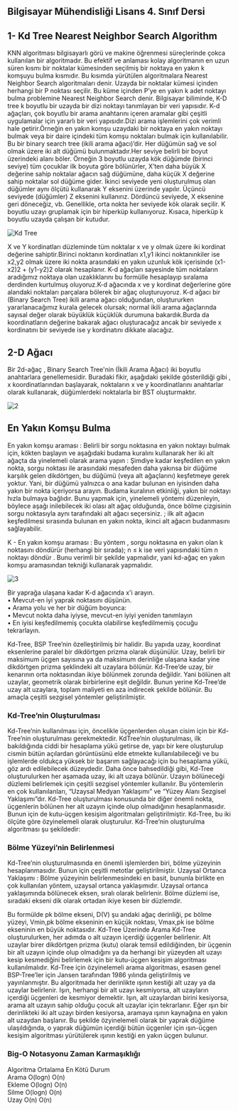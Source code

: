   ## Bilgisayar Mühendisliği Lisans 4. Sınıf Dersi    
   

## 1- Kd Tree Nearest Neighbor Search Algorithm

KNN algoritması bilgisayarlı görü ve makine öğrenmesi süreçlerinde çokca kullanılan bir algoritmadır. Bu efektif ve anlaması kolay algoritmanın en uzun süren kısmı bir noktalar kümesinden seçilmiş bir noktaya en yakın k komşuyu bulma kısmıdır. Bu kısımda yürütülen algoritmalara Nearest Neighbor Search algoritmaları denir.
Uzayda bir noktalar kümesi içinden herhangi bir P noktası seçilir. Bu küme içinden P’ye en yakın k adet noktayı bulma problemine Nearest Neighbor Search denir.
Bilgisayar biliminde, K-D tree k boyutlu bir uzayda bir dizi noktayı tanımlayan bir veri yapısıdır. K-d ağaçları, çok boyutlu bir arama anahtarını içeren aramalar gibi çeşitli uygulamalar için yararlı bir veri yapısıdır.Dizi arama işlemlerini çok verimli hale getirir.Örneğin en yakın komşu uzaydaki bir noktaya en yakın noktayı bulmak veya bir daire içindeki tüm komşu noktaları bulmak için kullanılabilir.
Bu bir binary search tree (ikili arama ağacı)’dir. Her düğümün sağ ve sol olmak üzere iki alt düğümü bulunmaktadır.Her seviye belirli bir boyut üzerindeki alanı böler. Örneğin 3 boyutlu uzayda kök düğümde (birinci seviye) tüm çocuklar ilk boyuta göre bölünürler, X’ten daha büyük X değerine sahip noktalar ağacın sağ düğümüne, daha küçük X değerine sahip noktalar sol düğüme gider. İkinci seviyede yeni oluşturulmuş olan düğümler aynı ölçütü kullanarak Y eksenini üzerinde yapılır. Üçüncü seviyede (düğümler) Z eksenini kullanırız. Dördüncü seviyede, X eksenine geri döneceğiz, vb. Genellikle, orta nokta her seviyede kök olarak seçilir.
K boyutlu uzayı gruplamak için bir  hiperküp kullanıyoruz. Kısaca, hiperküp k boyutlu uzayda çalışan bir kutudur. 

![Kd Tree](https://user-images.githubusercontent.com/56633000/102958032-11b5d800-44ed-11eb-9358-7e8385eca15f.png)  
 
X ve Y kordinatları düzleminde tüm noktalar x ve y olmak üzere iki kordinat değerine sahiptir.Birinci noktanın kordinatları x1,y1 ikinci noktanınkiler ise x2,y2 olmak üzere iki nokta arasındaki en yakın uzunluk kök içerisinde (x1-x2)2 + (y1-y2)2 olarak hesaplanır.
K-d ağaçları sayesinde tüm noktaların aradığımız noktaya olan uzaklıklarını bu formülle hesaplayıp sıralama derdinden kurtulmuş oluyoruz.K-d ağacında x ve y kordinat değerlerine göre alandaki noktaları parçalara bölerek bir ağaç oluşturuyoruz.
K-d ağacı  bir (Binary Search Tree) ikili arama ağacı olduğundan, oluştururken yararlanacağımız kurala gelecek olursak; normal ikili arama ağaçlarında sayısal değer olarak büyüklük küçüklük durumuna bakardık.Burda da koordinatların değerine bakarak ağacı oluşturacağız ancak bir seviyede x kordinatını bir seviyede ise y kordinatını dikkate alacağız.


## 2-D Ağacı

Bir  2d-ağaç  , Binary Search Tree'nin (İkili Arama Ağacı)  iki boyutlu anahtarlara genellemesidir.
Buradaki fikir, aşağıdaki şekilde gösterildiği gibi , x koordinatlarından başlayarak, noktaların x ve  y koordinatlarını anahtarlar olarak  kullanarak, düğümlerdeki noktalarla bir BST oluşturmaktır.

![2](https://user-images.githubusercontent.com/56633000/102958328-a7516780-44ed-11eb-8e59-3e9c846d5082.png)  


## En Yakın Komşu Bulma 
En yakın komşu araması :  Belirli bir sorgu noktasına en yakın noktayı bulmak için, kökten başlayın ve aşağıdaki budama kuralını kullanarak her iki alt ağaçta da yinelemeli olarak arama yapın : Şimdiye kadar keşfedilen en yakın nokta, sorgu noktası ile arasındaki mesafeden daha yakınsa bir düğüme karşılık gelen dikdörtgen, bu düğümü (veya alt ağaçlarını) keşfetmeye gerek yoktur. Yani, bir düğümü yalnızca o ana kadar bulunan en iyisinden daha yakın bir nokta içeriyorsa arayın. Budama kuralının etkinliği, yakın bir noktayı hızla bulmaya bağlıdır. Bunu yapmak için, yinelemeli yöntemi düzenleyin, böylece aşağı inilebilecek iki olası alt ağaç olduğunda, önce bölme çizgisinin sorgu noktasıyla aynı tarafındaki alt ağacı seçersiniz. ; ilk alt ağacın keşfedilmesi sırasında bulunan en yakın nokta, ikinci alt ağacın budanmasını sağlayabilir.



K - En yakın komşu araması : Bu yöntem  , sorgu noktasına en yakın olan k noktasını döndürür  (herhangi bir sırada); n  ≤  k  ise veri yapısındaki tüm  n noktayı  döndür . Bunu verimli bir şekilde yapmalıdır, yani kd-ağaç en yakın komşu aramasından tekniği kullanarak yapmalıdır.



![3](https://user-images.githubusercontent.com/56633000/102958522-221a8280-44ee-11eb-923f-9d230393df94.png)  
 

Bir yaprağa ulaşana kadar K-d ağacında x'i arayın.  
• Mevcut-en iyi yaprak noktasını düşünün.  
• Arama yolu ve her bir düğüm boyunca:   
•	Mevcut nokta daha iyiyse, mevcut-en iyiyi yeniden tanımlayın  
•	En iyisi keşfedilmemiş çocukta olabilirse keşfedilmemiş çocuğu tekrarlayın.  

Kd-Tree, BSP Tree’nin özelleştirilmiş bir halidir. Bu yapıda uzay, koordinat eksenlerine paralel bir dikdörtgen prizma olarak düşünülür. Uzay, belirli bir maksimum üçgen sayısına ya da maksimum derinliğe ulaşana kadar yine dikdörtgen prizma şeklindeki alt uzaylara bölünür. Kd-Tree’de uzay, bir kenarının orta noktasından ikiye bölünmek zorunda değildir. Yani bölünen alt uzaylar, geometrik olarak birbirlerine eşit değildir. Bunun yerine Kd-Tree’de uzay alt uzaylara, toplam maliyeti en aza indirecek şekilde bölünür. Bu amaçla çeşitli sezgisel yöntemler geliştirilmiştir.  

### Kd-Tree’nin Oluşturulması
Kd-Tree’nin kullanılması için, öncelikle üçgenlerden oluşan cisim için bir Kd-Tree’nin oluşturulması gerekmektedir. KdTree’nin oluşturulması, ilk bakıldığında ciddi bir hesaplama yükü getirse de, yapı bir kere oluşturulup cismin bütün açılardan görüntüsünü elde etmekte kullanılabileceği ve bu işlemlerde oldukça yüksek bir başarım sağlayacağı için bu hesaplama yükü, göz ardı edilebilecek düzeydedir. Daha önce bahsedildiği gibi, Kd-Tree oluşturulurken her aşamada uzay, iki alt uzaya bölünür. Uzayın bölüneceği düzlemi belirlemek için çeşitli sezgisel yöntemler kullanılır. Bu yöntemlerin en çok kullanılanları, “Uzaysal Medyan Yaklaşımı” ve “Yüzey Alanı Sezgisel Yaklaşımı”dır. Kd-Tree oluşturulması konusunda bir diğer önemli nokta, üçgenlerin bölünen her alt uzayın içinde olup olmadığının hesaplanmasıdır. Bunun için de kutu-üçgen kesişim algoritmaları geliştirilmiştir. Kd-Tree, bu iki ölçüte göre özyinelemeli olarak oluşturulur.
 Kd-Tree’nin oluşturulma algoritması şu şekildedir:

 
### Bölme Yüzeyi’nin Belirlenmesi
Kd-Tree’nin oluşturulmasında en önemli işlemlerden biri, bölme yüzeyinin hesaplanmasıdır. Bunun için çeşitli metotlar geliştirilmiştir. 
Uzaysal Ortanca Yaklaşımı : Bölme yüzeyinin belirlenmesindeki en basit, bununla birlikte en çok kullanılan yöntem, uzaysal ortanca yaklaşımıdır. Uzaysal ortanca yaklaşımında bölünecek eksen, sıralı olarak belirlenir. Bölme düzlemi ise, sıradaki ekseni dik olarak ortadan ikiye kesen bir düzlemdir.

 
Bu formülde pk bölme ekseni, D(V) şu andaki ağaç derinliği, pє bölme yüzeyi, Vmin,pk bölme ekseninin en küçük noktası, Vmax,pk ise bölme ekseninin en büyük noktasıdır.
Kd-Tree Üzerinde Arama
Kd-Tree oluşturulurken, her adımda o alt uzayın içerdiği üçgenler belirlenir. Alt uzaylar birer dikdörtgen prizma (kutu) olarak temsil edildiğinden, bir üçgenin bir alt uzayın içinde olup olmadığını ya da herhangi bir yüzeyden alt uzayı kesip kesmediğini belirlemek için bir kutu-üçgen kesişim algoritması kullanılmalıdır.
Kd-Tree için özyinelemeli arama algoritması, esasen genel BSP-Tree’ler için Jansen tarafından 1986 yılında geliştirilmiş ve yayınlanmıştır. Bu algoritmada her derinlikte ışının kestiği alt uzay ya da uzaylar belirlenir. Işın, herhangi bir alt uzayı kesmiyorsa, alt uzayların içerdiği üçgenleri de kesmiyor demektir. Işın, alt uzaylardan birini kesiyorsa, arama alt uzayın sahip olduğu çocuk alt uzaylar için tekrarlanır. Eğer ışın bir derinlikteki iki alt uzayı birden kesiyorsa, aramaya ışının kaynağına en yakın alt uzaydan başlanır. Bu şekilde özyinelemeli olarak bir yaprak düğüme ulaşıldığında, o yaprak düğümün içerdiği bütün üçgenler için ışın-üçgen kesişim algoritması yürütülerek ışının kestiği en yakın üçgen bulunur.



### Big-O Notasyonu Zaman Karmaşıklığı  
Algoritma      Ortalama         En Kötü Durum  
Arama		    O(logn)	    O(n)  
Ekleme	    O(logn)    	O(n)  
Silme		    O(logn)	    O(n)  
Uzay		    O(n)		    O(n)  



